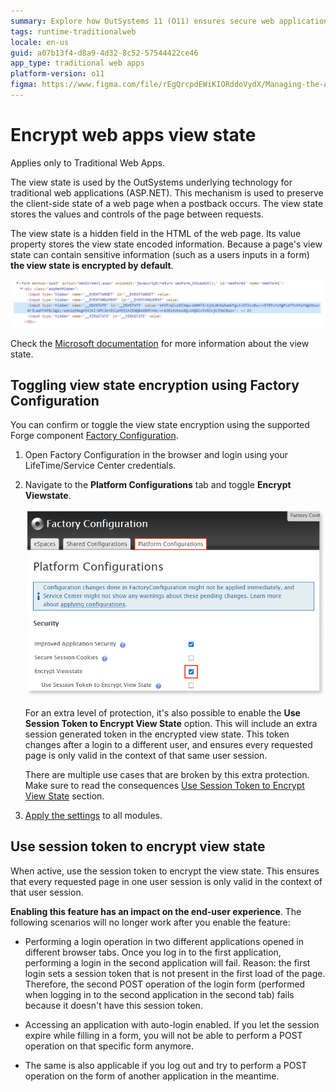 ```yaml
---
summary: Explore how OutSystems 11 (O11) ensures secure web applications by encrypting view state in traditional web apps.
tags: runtime-traditionalweb
locale: en-us
guid: a07b13f4-d8a9-4d32-8c52-57544422ce46
app_type: traditional web apps
platform-version: o11
figma: https://www.figma.com/file/rEgQrcpdEWiKIORddoVydX/Managing-the-Applications-Lifecycle?type=design&node-id=3212%3A4950&mode=design&t=rzWSTBJIapfhmERp-1
---
```


# Encrypt web apps view state

<div class="info" markdown="1">

Applies only to Traditional Web Apps.

</div>

The view state is used by the OutSystems underlying technology for traditional web applications (ASP.NET). This mechanism is used to preserve the client-side state of a web page when a postback occurs. The view state stores the values and controls of the page between requests.
 
The view state is a hidden field in the HTML of the web page. Its value property stores the view state encoded information. Because a page's view state can contain sensitive information (such as a users inputs in a form) **the view state is encrypted by default**.

![Screenshot of the encryption settings for viewstate in the console](images/encrypt-viewstate-console.png "Viewstate Encryption in Console")

Check the [Microsoft documentation](https://docs.microsoft.com/en-us/dotnet/api/system.web.ui.control.viewstate?view=netframework-4.8) for more information about the view state.

## Toggling view state encryption using Factory Configuration

You can confirm or toggle the view state encryption using the supported Forge component [Factory Configuration](https://www.outsystems.com/forge/component-overview/25/factory-configuration). 

1. Open Factory Configuration in the browser and login using your LifeTime/Service Center credentials.

1. Navigate to the **Platform Configurations** tab and toggle **Encrypt Viewstate**. 
    
    ![Screenshot showing the Factory Configuration interface with the Encrypt Viewstate option toggled](images/encrypt-viewstate-factory-config-fc.png "Factory Configuration for Viewstate Encryption")

    For an extra level of protection, it's also possible to enable the **Use Session Token to Encrypt View State** option. This will include an extra session generated token in the encrypted view state. This token changes after a login to a different user, and ensures every requested page is only valid in the context of that same user session. 

    <div class="warning" markdown="1">

    There are multiple use cases that are broken by this extra protection. Make sure to read the consequences [Use Session Token to Encrypt View State](#use-session-token-to-encrypt-view-state) section.

    </div>

1. [Apply the settings](../deploying-apps/apply-configurations.md#apply-pending-settings-to-a-set-of-modules) to all modules.

## Use session token to encrypt view state

When active, use the session token to encrypt the view state. This ensures that every requested page in one user session is only valid in the context of that user session.

**Enabling this feature has an impact on the end-user experience**. The following scenarios will no longer work after you enable the feature:

* Performing a login operation in two different applications opened in different browser tabs. Once you log in to the first application, performing a login in the second application will fail. Reason: the first login sets a session token that is not present in the first load of the page. Therefore, the second POST operation of the login form (performed when logging in to the second application in the second tab) fails because it doesn't have this session token.

* Accessing an application with auto-login enabled. If you let the session expire while filling in a form, you will not be able to perform a POST operation on that specific form anymore.

* The same is also applicable if you log out and try to perform a POST operation on the form of another application in the meantime.
